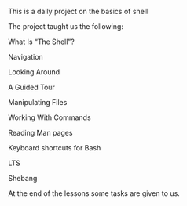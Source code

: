 This is a daily project on the basics of shell

The  project taught us the following:

What Is “The Shell”?

Navigation

Looking Around

A Guided Tour

Manipulating Files

Working With Commands

Reading Man pages

Keyboard shortcuts for Bash

LTS

Shebang

At the end of the lessons some tasks are given to us.
